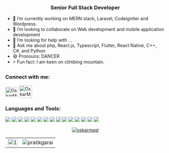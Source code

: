 <h3 align="center" color=red> Senior Full Stack Developer </h3>

- 🔭 I’m currently working on MERN stack, Laravel, Codeigniter and Wordpress.
- 👯 I’m looking to collaborate on Web development and mobile application development
- 🤔 I’m looking for help with ...
- 💬 Ask me about php, React.js, Typescript, Flutter, React Native, C++, C#, and Python
- 😄 Pronouns: DANCER
- ⚡ Fun fact: I am keen on climbing mountain.
<h3 align="left"> Connect with me: </h3>
<p align="left">
    <a href="mailto:oskarmast9436@gmail.com" target="blank"><img align="center"
            src="https://mailmeteor.com/logos/assets/PNG/Gmail_Logo_512px.png" alt="OskarMast#8877" height="30"
            width="40" /></a>
    <a href="https://t.me/devking9436" target="blank"><img align="center"
            src="https://cdn-icons-png.flaticon.com/128/3536/3536661.png" alt="OskarMast#8877" height="40"
            width="40" /></a>

</p>

<h3 align="left">Languages and Tools:</h3>
<p align="left">

<div>
    <img margin="20" src="https://img.shields.io/badge/HTML5-E34F26.svg?style=for-the-badge&logo=HTML5&logoColor=white"/>
    <img src="https://img.shields.io/badge/CSS3-1572B6.svg?style=for-the-badge&logo=CSS3&logoColor=white"/>
    <img src="https://img.shields.io/badge/Tailwind%20CSS-06B6D4.svg?style=for-the-badge&logo=Tailwind-CSS&logoColor=white"/>
    <img src="https://img.shields.io/badge/JavaScript-F7DF1E.svg?style=for-the-badge&logo=JavaScript&logoColor=black"/>
    <img src="https://img.shields.io/badge/React-61DAFB.svg?style=for-the-badge&logo=React&logoColor=black"/>
    <img src="https://img.shields.io/badge/Next.js-000000.svg?style=for-the-badge&logo=nextdotjs&logoColor=white"/>
    <img src="https://img.shields.io/badge/TypeScript-3178C6.svg?style=for-the-badge&logo=TypeScript&logoColor=white"/>
    <img src="https://img.shields.io/badge/Express-000000.svg?style=for-the-badge&logo=Express&logoColor=white"/>
    <img src="https://img.shields.io/badge/Node.js-339933.svg?style=for-the-badge&logo=nodedotjs&logoColor=white"/>
    <img src="https://img.shields.io/badge/MongoDB-47A248.svg?style=for-the-badge&logo=MongoDB&logoColor=white"/>
    <img src="https://img.shields.io/badge/Git-F05032.svg?style=for-the-badge&logo=Git&logoColor=white"/>
    <img src="https://img.shields.io/badge/GitHub-181717.svg?style=for-the-badge&logo=GitHub&logoColor=white"/>
    <img src="https://img.shields.io/badge/Flutter-blue?style=for-the-badge&logo=flutter&logoColor=white"/>
    <img src="https://img.shields.io/badge/Kotlin-F05032?style=for-the-badge&logo=kotlin&logoColor=white"/>
    <img src="https://img.shields.io/badge/Swift-47A248?style=for-the-badge&logo=swift&logoColor=white"/>
</div>

</p>


<p align="center"  >
    <a href="https://github.com/ryo-ma/github-profile-trophy"><img
            src="https://github-profile-trophy.vercel.app/?username=miroshar-success&theme=matrix&margin-h=15&column=4&margin-w=10" alt="oskarmast" /></a>
</p>

<table>
  <tr>
    <td><img src="https://github-readme-stats.vercel.app/api?username=miroshar-success&theme=blue-green&show_icons=true&include_all_commits=true&count_private=true"  display=block width=100% height=auto alt="1"></td>
    <td><img align="center" src="https://github-readme-streak-stats.herokuapp.com/?user=miroshar-success&theme=blue-green" alt="pratikgarai" /></td>
   </tr>
</table>
